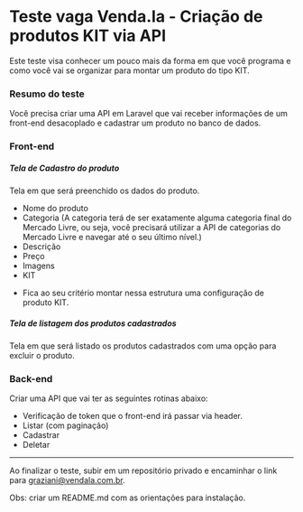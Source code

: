 # Teste vaga Venda.la - Criação de produtos KIT via API

Este teste visa conhecer um pouco mais da forma em que você programa e como você vai se organizar para montar um produto do tipo KIT.

### Resumo do teste

Você precisa criar uma API em Laravel que vai receber informações de um front-end desacoplado e cadastrar um produto no banco de dados.

### Front-end
##### Tela de Cadastro do produto
Tela em que será preenchido os dados do produto.
  
 - Nome do produto
 - Categoria (A categoria terá de ser exatamente alguma categoria final do Mercado Livre, ou seja, você precisará utilizar a API de categorias do Mercado Livre e navegar até o seu último nível.)
 - Descrição
 - Preço
 - Imagens
 - KIT
 
* Fica ao seu critério montar nessa estrutura uma configuração de produto KIT.

##### Tela de listagem dos produtos cadastrados
Tela em que será listado os produtos cadastrados com uma opção para excluir o produto.
 
### Back-end
Criar uma API que vai ter as seguintes rotinas abaixo:

- Verificação de token que o front-end irá passar via header.
- Listar (com paginação)
- Cadastrar
- Deletar

---

Ao finalizar o teste, subir em um repositório privado e encaminhar o link para graziani@vendala.com.br.

Obs: criar um README.md com as orientações para instalação.
